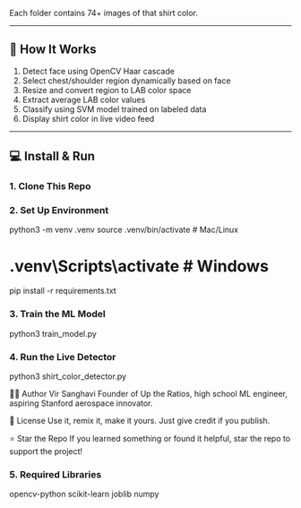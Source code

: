 
Each folder contains 74+ images of that shirt color.

---

## 🧪 How It Works

1. Detect face using OpenCV Haar cascade
2. Select chest/shoulder region dynamically based on face
3. Resize and convert region to LAB color space
4. Extract average LAB color values
5. Classify using SVM model trained on labeled data
6. Display shirt color in live video feed

---

## 💻 Install & Run

### 1. Clone This Repo

### 2. Set Up Environment

python3 -m venv .venv
source .venv/bin/activate  # Mac/Linux
# .venv\Scripts\activate    # Windows

pip install -r requirements.txt

### 3. Train the ML Model

python3 train_model.py

### 4. Run the Live Detector

python3 shirt_color_detector.py

👨‍💻 Author
Vir Sanghavi
Founder of Up the Ratios, high school ML engineer, aspiring Stanford aerospace innovator.

📜 License
Use it, remix it, make it yours. Just give credit if you publish.

⭐ Star the Repo
If you learned something or found it helpful, star the repo to support the project!

### 5. Required Libraries
opencv-python
scikit-learn
joblib
numpy

